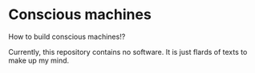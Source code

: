 Conscious machines
==================

How to build conscious machines!?

Currently, this repository contains no software. It is just flards of texts to make up my mind.
